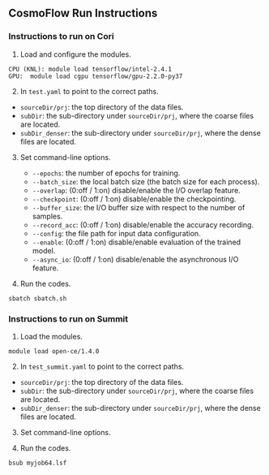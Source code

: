 
## CosmoFlow Run Instructions
### Instructions to run on Cori
1. Load and configure the modules.
```
CPU (KNL): module load tensorflow/intel-2.4.1
GPU:  module load cgpu tensorflow/gpu-2.2.0-py37
```
2. In `test.yaml` to point to the correct paths.
* `sourceDir/prj`: the top directory of the data files.
* `subDir`: the sub-directory under `sourceDir/prj`, where the coarse files are located.
* `subDir_denser`: the sub-directory under `sourceDir/prj`, where the dense files are located.

3. Set command-line options.
   * `--epochs`: the number of epochs for training.
   * `--batch_size`: the local batch size (the batch size for each process).
   * `--overlap`: (0:off / 1:on) disable/enable the I/O overlap feature.
   * `--checkpoint`: (0:off / 1:on) disable/enable the checkpointing.
   * `--buffer_size`: the I/O buffer size with respect to the number of samples.
   * `--record_acc`: (0:off / 1:on) disable/enable the accuracy recording.
   * `--config`: the file path for input data configuration.
   * `--enable`: (0:off / 1:on) disable/enable evaluation of the trained model.
   * `--async_io`: (0:off / 1:on) disable/enable the asynchronous I/O feature.

4. Run the codes.
```
sbatch sbatch.sh
```

### Instructions to run on Summit
1. Load the modules.
```
module load open-ce/1.4.0
```
2. In `test_summit.yaml` to point to the correct paths.
* `sourceDir/prj`: the top directory of the data files.
* `subDir`: the sub-directory under `sourceDir/prj`, where the coarse files are located.
* `subDir_denser`: the sub-directory under `sourceDir/prj`, where the dense files are located.

3. Set command-line options.

4. Run the codes.
```
bsub myjob64.lsf
```

